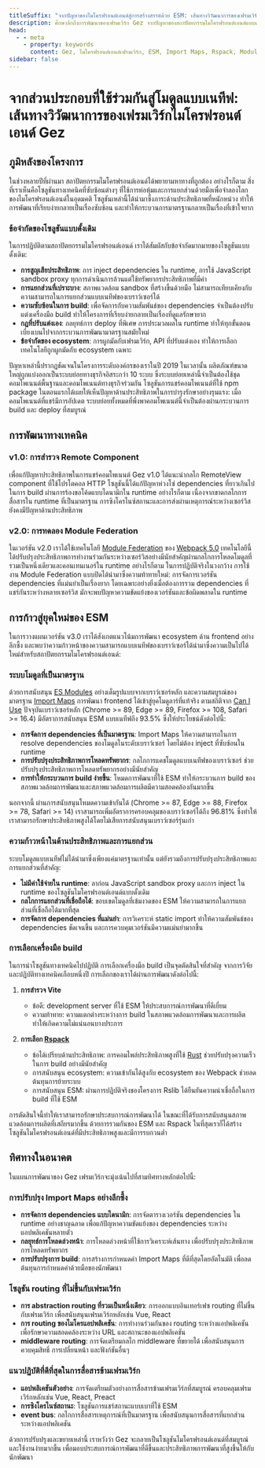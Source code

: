 ```yaml
---
titleSuffix: "จากปัญหาของไมโครฟรอนต์เอนด์สู่การสร้างสรรค์ด้วย ESM: เส้นทางวิวัฒนาการของเฟรมเวิร์ก Gez"
description: ศึกษาลึกถึงการพัฒนาของเฟรมเวิร์ก Gez จากปัญหาของสถาปัตยกรรมไมโครฟรอนต์เอนด์แบบดั้งเดิมสู่การสร้างสรรค์ด้วย ESM พร้อมแบ่งปันประสบการณ์ทางเทคนิคด้านการปรับปรุงประสิทธิภาพ การจัดการ dependencies และการเลือกเครื่องมือ build
head:
  - - meta
    - property: keywords
      content: Gez, ไมโครฟรอนต์เอนด์เฟรมเวิร์ก, ESM, Import Maps, Rspack, Module Federation, การจัดการ dependencies, การปรับปรุงประสิทธิภาพ, การพัฒนาทางเทคนิค, การเรนเดอร์ฝั่งเซิร์ฟเวอร์
sidebar: false
---
```


# จากส่วนประกอบที่ใช้ร่วมกันสู่โมดูลแบบเนทีฟ: เส้นทางวิวัฒนาการของเฟรมเวิร์กไมโครฟรอนต์เอนด์ Gez

## ภูมิหลังของโครงการ

ในช่วงหลายปีที่ผ่านมา สถาปัตยกรรมไมโครฟรอนต์เอนด์ได้พยายามหาทางที่ถูกต้อง อย่างไรก็ตาม สิ่งที่เราเห็นคือโซลูชันทางเทคนิคที่ซับซ้อนต่างๆ ที่ใช้การห่อหุ้มและการแยกส่วนด้วยมือเพื่อจำลองโลกของไมโครฟรอนต์เอนด์ในอุดมคติ โซลูชันเหล่านี้ได้นำมาซึ่งภาระด้านประสิทธิภาพที่หนักหน่วง ทำให้การพัฒนาที่เรียบง่ายกลายเป็นเรื่องซับซ้อน และทำให้กระบวนการมาตรฐานกลายเป็นเรื่องที่เข้าใจยาก

### ข้อจำกัดของโซลูชันแบบดั้งเดิม

ในการปฏิบัติตามสถาปัตยกรรมไมโครฟรอนต์เอนด์ เราได้สัมผัสกับข้อจำกัดมากมายของโซลูชันแบบดั้งเดิม:

- **การสูญเสียประสิทธิภาพ**: การ inject dependencies ใน runtime, การใช้ JavaScript sandbox proxy ทุกการดำเนินการล้วนแต่ใช้ทรัพยากรประสิทธิภาพที่มีค่า
- **การแยกส่วนที่เปราะบาง**: สภาพแวดล้อม sandbox ที่สร้างขึ้นด้วยมือ ไม่สามารถเทียบเคียงกับความสามารถในการแยกส่วนแบบเนทีฟของเบราว์เซอร์ได้
- **ความซับซ้อนในการ build**: เพื่อจัดการกับความสัมพันธ์ของ dependencies จำเป็นต้องปรับแต่งเครื่องมือ build ทำให้โครงการที่เรียบง่ายกลายเป็นเรื่องที่ดูแลรักษายาก
- **กฎที่ปรับแต่งเอง**: กลยุทธ์การ deploy ที่พิเศษ การประมวลผลใน runtime ทำให้ทุกขั้นตอนเบี่ยงเบนไปจากกระบวนการพัฒนามาตรฐานสมัยใหม่
- **ข้อจำกัดของ ecosystem**: การผูกมัดกับเฟรมเวิร์ก, API ที่ปรับแต่งเอง ทำให้การเลือกเทคโนโลยีถูกผูกมัดกับ ecosystem เฉพาะ

ปัญหาเหล่านี้ปรากฏชัดเจนในโครงการระดับองค์กรของเราในปี 2019 ในเวลานั้น ผลิตภัณฑ์ขนาดใหญ่ถูกแบ่งออกเป็นระบบย่อยทางธุรกิจอิสระกว่า 10 ระบบ ซึ่งระบบย่อยเหล่านี้จำเป็นต้องใช้ชุดคอมโพเนนต์พื้นฐานและคอมโพเนนต์ทางธุรกิจร่วมกัน โซลูชันการแชร์คอมโพเนนต์ที่ใช้ npm package ในตอนแรกได้เผยให้เห็นปัญหาด้านประสิทธิภาพในการบำรุงรักษาอย่างรุนแรง: เมื่อคอมโพเนนต์ที่แชร์มีการอัปเดต ระบบย่อยทั้งหมดที่พึ่งพาคอมโพเนนต์นี้จำเป็นต้องผ่านกระบวนการ build และ deploy ที่สมบูรณ์

## การพัฒนาทางเทคนิค

### v1.0: การสำรวจ Remote Component

เพื่อแก้ปัญหาประสิทธิภาพในการแชร์คอมโพเนนต์ Gez v1.0 ได้แนะนำกลไก RemoteView component ที่ใช้โปรโตคอล HTTP โซลูชันนี้ได้แก้ปัญหาห่วงโซ่ dependencies ที่ยาวเกินไปในการ build ผ่านการร้องขอโค้ดแบบไดนามิกใน runtime อย่างไรก็ตาม เนื่องจากขาดกลไกการสื่อสารใน runtime ที่เป็นมาตรฐาน การซิงโครไนซ์สถานะและการส่งผ่านเหตุการณ์ระหว่างเซอร์วิสยังคงมีปัญหาด้านประสิทธิภาพ

### v2.0: การทดลอง Module Federation

ในเวอร์ชัน v2.0 เราได้ใช้เทคโนโลยี [Module Federation](https://webpack.js.org/concepts/module-federation/) ของ [Webpack 5.0](https://webpack.js.org/) เทคโนโลยีนี้ได้ปรับปรุงประสิทธิภาพการทำงานร่วมกันระหว่างเซอร์วิสอย่างมีนัยสำคัญผ่านกลไกการโหลดโมดูลที่รวมเป็นหนึ่งเดียวและคอนเทนเนอร์ใน runtime อย่างไรก็ตาม ในการปฏิบัติจริงในวงกว้าง การใช้งาน Module Federation แบบปิดได้นำมาซึ่งความท้าทายใหม่: การจัดการเวอร์ชัน dependencies ที่แม่นยำเป็นเรื่องยาก โดยเฉพาะอย่างยิ่งเมื่อต้องการรวม dependencies ที่แชร์กันระหว่างหลายเซอร์วิส มักจะพบปัญหาความขัดแย้งของเวอร์ชันและข้อผิดพลาดใน runtime

## การก้าวสู่ยุคใหม่ของ ESM

ในการวางแผนเวอร์ชัน v3.0 เราได้สังเกตแนวโน้มการพัฒนา ecosystem ด้าน frontend อย่างลึกซึ้ง และพบว่าความก้าวหน้าของความสามารถแบบเนทีฟของเบราว์เซอร์ได้นำมาซึ่งความเป็นไปได้ใหม่สำหรับสถาปัตยกรรมไมโครฟรอนต์เอนด์:

### ระบบโมดูลที่เป็นมาตรฐาน

ด้วยการสนับสนุน [ES Modules](https://developer.mozilla.org/en-US/docs/Web/JavaScript/Guide/Modules) อย่างเต็มรูปแบบจากเบราว์เซอร์หลัก และความสมบูรณ์ของมาตรฐาน [Import Maps](https://github.com/WICG/import-maps) การพัฒนา frontend ได้เข้าสู่ยุคโมดูลาร์ที่แท้จริง ตามสถิติจาก [Can I Use](https://caniuse.com/?search=importmap) ปัจจุบันเบราว์เซอร์หลัก (Chrome >= 89, Edge >= 89, Firefox >= 108, Safari >= 16.4) มีอัตราการสนับสนุน ESM แบบเนทีฟถึง 93.5% ซึ่งให้ประโยชน์ดังต่อไปนี้:

- **การจัดการ dependencies ที่เป็นมาตรฐาน**: Import Maps ให้ความสามารถในการ resolve dependencies ของโมดูลในระดับเบราว์เซอร์ โดยไม่ต้อง inject ที่ซับซ้อนใน runtime
- **การปรับปรุงประสิทธิภาพการโหลดทรัพยากร**: กลไกการแคชโมดูลแบบเนทีฟของเบราว์เซอร์ ช่วยปรับปรุงประสิทธิภาพการโหลดทรัพยากรอย่างมีนัยสำคัญ
- **การทำให้กระบวนการ build ง่ายขึ้น**: โหมดการพัฒนาที่ใช้ ESM ทำให้กระบวนการ build ของสภาพแวดล้อมการพัฒนาและสภาพแวดล้อมการผลิตมีความสอดคล้องกันมากขึ้น

นอกจากนี้ ผ่านการสนับสนุนโหมดความเข้ากันได้ (Chrome >= 87, Edge >= 88, Firefox >= 78, Safari >= 14) เราสามารถเพิ่มอัตราการครอบคลุมของเบราว์เซอร์ได้ถึง 96.81% ซึ่งทำให้เราสามารถรักษาประสิทธิภาพสูงได้โดยไม่เสียการสนับสนุนเบราว์เซอร์รุ่นเก่า

### ความก้าวหน้าในด้านประสิทธิภาพและการแยกส่วน

ระบบโมดูลแบบเนทีฟไม่ได้นำมาซึ่งเพียงแค่มาตรฐานเท่านั้น แต่ยังรวมถึงการปรับปรุงประสิทธิภาพและการแยกส่วนที่สำคัญ:

- **ไม่มีค่าใช้จ่ายใน runtime**: ลาก่อน JavaScript sandbox proxy และการ inject ใน runtime ของโซลูชันไมโครฟรอนต์เอนด์แบบดั้งเดิม
- **กลไกการแยกส่วนที่เชื่อถือได้**: ขอบเขตโมดูลที่เข้มงวดของ ESM ให้ความสามารถในการแยกส่วนที่เชื่อถือได้มากที่สุด
- **การจัดการ dependencies ที่แม่นยำ**: การวิเคราะห์ static import ทำให้ความสัมพันธ์ของ dependencies ชัดเจนขึ้น และการควบคุมเวอร์ชันมีความแม่นยำมากขึ้น

### การเลือกเครื่องมือ build

ในการนำโซลูชันทางเทคนิคไปปฏิบัติ การเลือกเครื่องมือ build เป็นจุดตัดสินใจที่สำคัญ จากการวิจัยและปฏิบัติทางเทคนิคเกือบหนึ่งปี การเลือกของเราได้ผ่านการพัฒนาดังต่อไปนี้:

1. **การสำรวจ Vite**
   - ข้อดี: development server ที่ใช้ ESM ให้ประสบการณ์การพัฒนาที่ดีเยี่ยม
   - ความท้าทาย: ความแตกต่างระหว่างการ build ในสภาพแวดล้อมการพัฒนาและการผลิต ทำให้เกิดความไม่แน่นอนบางประการ

2. **การเลือก [Rspack](https://www.rspack.dev/)**
   - ข้อได้เปรียบด้านประสิทธิภาพ: การคอมไพล์ประสิทธิภาพสูงที่ใช้ [Rust](https://www.rust-lang.org/) ช่วยปรับปรุงความเร็วในการ build อย่างมีนัยสำคัญ
   - การสนับสนุน ecosystem: ความเข้ากันได้สูงกับ ecosystem ของ Webpack ช่วยลดต้นทุนการย้ายระบบ
   - การสนับสนุน ESM: ผ่านการปฏิบัติจริงของโครงการ Rslib ได้ยืนยันความน่าเชื่อถือในการ build ที่ใช้ ESM

การตัดสินใจนี้ทำให้เราสามารถรักษาประสบการณ์การพัฒนาได้ ในขณะที่ได้รับการสนับสนุนสภาพแวดล้อมการผลิตที่เสถียรมากขึ้น ด้วยการรวมกันของ ESM และ Rspack ในที่สุดเราก็ได้สร้างโซลูชันไมโครฟรอนต์เอนด์ที่มีประสิทธิภาพสูงและมีการรบกวนต่ำ

## ทิศทางในอนาคต

ในแผนการพัฒนาของ Gez เฟรมเวิร์กจะมุ่งเน้นไปที่สามทิศทางหลักต่อไปนี้:

### การปรับปรุง Import Maps อย่างลึกซึ้ง

- **การจัดการ dependencies แบบไดนามิก**: การจัดตารางเวอร์ชัน dependencies ใน runtime อย่างชาญฉลาด เพื่อแก้ปัญหาความขัดแย้งของ dependencies ระหว่างแอปพลิเคชันหลายตัว
- **กลยุทธ์การโหลดล่วงหน้า**: การโหลดล่วงหน้าที่ใช้การวิเคราะห์เส้นทาง เพื่อปรับปรุงประสิทธิภาพการโหลดทรัพยากร
- **การปรับปรุงการ build**: การสร้างการกำหนดค่า Import Maps ที่ดีที่สุดโดยอัตโนมัติ เพื่อลดต้นทุนการกำหนดค่าด้วยมือของนักพัฒนา

### โซลูชัน routing ที่ไม่ขึ้นกับเฟรมเวิร์ก

- **การ abstraction routing ที่รวมเป็นหนึ่งเดียว**: การออกแบบอินเทอร์เฟซ routing ที่ไม่ขึ้นกับเฟรมเวิร์ก เพื่อสนับสนุนเฟรมเวิร์กหลักเช่น Vue, React
- **การ routing ของไมโครแอปพลิเคชัน**: การทำงานร่วมกันของ routing ระหว่างแอปพลิเคชัน เพื่อรักษาความสอดคล้องระหว่าง URL และสถานะของแอปพลิเคชัน
- **middleware routing**: การจัดเตรียมกลไก middleware ที่ขยายได้ เพื่อสนับสนุนการควบคุมสิทธิ์ การเปลี่ยนหน้า และฟังก์ชันอื่นๆ

### แนวปฏิบัติที่ดีที่สุดในการสื่อสารข้ามเฟรมเวิร์ก

- **แอปพลิเคชันตัวอย่าง**: การจัดเตรียมตัวอย่างการสื่อสารข้ามเฟรมเวิร์กที่สมบูรณ์ ครอบคลุมเฟรมเวิร์กหลักเช่น Vue, React, Preact
- **การซิงโครไนซ์สถานะ**: โซลูชันการแชร์สถานะแบบเบาที่ใช้ ESM
- **event bus**: กลไกการสื่อสารเหตุการณ์ที่เป็นมาตรฐาน เพื่อสนับสนุนการสื่อสารที่แยกส่วนระหว่างแอปพลิเคชัน

ด้วยการปรับปรุงและขยายเหล่านี้ เราหวังว่า Gez จะกลายเป็นโซลูชันไมโครฟรอนต์เอนด์ที่สมบูรณ์และใช้งานง่ายมากขึ้น เพื่อมอบประสบการณ์การพัฒนาที่ดีขึ้นและประสิทธิภาพการพัฒนาที่สูงขึ้นให้กับนักพัฒนา